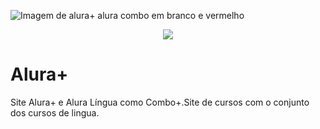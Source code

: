
![Imagem de alura+ alura combo em branco e vermelho](https://user-images.githubusercontent.com/115431968/206165667-83e3041b-146f-4ea4-b0bf-9edf0c0a0cfe.png)


<p align="center">
<img src="http://img.shields.io/static/v1?label=STATUS&message=EM%20DESENVOLVIMENTO&color=GREEN&style=for-the-badge"/>
</p>

<h1>Alura+</h1>
Site Alura+ e Alura Língua como Combo+.Site de cursos com o conjunto dos cursos de lingua. 

